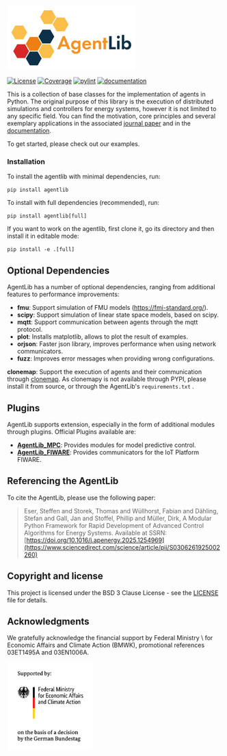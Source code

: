 <img src="./docs/images/logos/agentlib_logo/logo.svg" alt="drawing" height="150"/>


[![License](https://img.shields.io/badge/License-BSD%203--Clause-blue.svg)](https://opensource.org/licenses/BSD-3-Clause)
[![Coverage](https://rwth-ebc.github.io/AgentLib/main/coverage/badge.svg)](https://rwth-ebc.github.io/AgentLib/main/coverage/)
[![pylint](https://rwth-ebc.github.io/AgentLib/main/pylint/pylint.svg)](https://rwth-ebc.github.io/AgentLib/main/pylint/pylint.html)
[![documentation](https://rwth-ebc.github.io/AgentLib/main/docs/doc.svg)](https://rwth-ebc.github.io/AgentLib/main/docs/index.html)


This is a collection of base classes for the implementation of agents in Python.
The original purpose of this library is the execution of distributed simulations and controllers for energy systems, however it is not limited to any specific field.
You can find the motivation, core principles and several exemplary applications in the associated [journal paper](https://doi.org/10.1016/j.apenergy.2025.125496) and in the [documentation](https://rwth-ebc.github.io/AgentLib/main/docs/index.html).

To get started, please check out our examples.

### Installation

To install the agentlib with minimal dependencies, run:

```
pip install agentlib
```

To install with full dependencies (recommended), run:
```
pip install agentlib[full]
```

If you want to work on the agentlib, first clone it, go its directory and then install it in editable mode:

```
pip install -e .[full]
```

## Optional Dependencies
AgentLib has a number of optional dependencies, ranging from additional features to performance improvements:
 
 - **fmu**: Support simulation of FMU models (https://fmi-standard.org/).
 - **scipy**: Support simulation of linear state space models, based on scipy.
 - **mqtt**: Support communication between agents through the mqtt protocol.
 - **plot**: Installs matplotlib, allows to plot the result of examples.
 - **orjson**: Faster json library, improves performance when using network communicators.
 - **fuzz**: Improves error messages when providing wrong configurations.

**clonemap**: Support the execution of agents and their communication through [clonemap](https://github.com/sogno-platform/clonemap). As clonemapy is not available through PYPI, please install it from source, or through the AgentLib's ``requirements.txt`` .

## Plugins
AgentLib supports extension, especially in the form of additional modules through plugins.
Official Plugins available are:
  - **[AgentLib_MPC](https://github.com/RWTH-EBC/AgentLib-MPC)**: Provides modules for model predictive control.
  - **[AgentLib_FIWARE](https://github.com/RWTH-EBC/AgentLib-FIWARE)**: Provides communicators for the IoT Platform FIWARE.

## Referencing the AgentLib

To cite the AgentLib, please use the following paper:

> Eser, Steffen and Storek, Thomas and Wüllhorst, Fabian and Dähling, Stefan and Gall, Jan and Stoffel, Phillip and Müller, Dirk, A Modular Python Framework for Rapid Development of Advanced Control Algorithms for Energy Systems. Available at SSRN: [https://doi.org/10.1016/j.apenergy.2025.1254969](https://www.sciencedirect.com/science/article/pii/S0306261925002260)

## Copyright and license

This project is licensed under the BSD 3 Clause License - see the [LICENSE](LICENSE) file for details.

## Acknowledgments

We gratefully acknowledge the financial support by Federal Ministry \\ for Economic Affairs and Climate Action (BMWK), promotional references 03ET1495A and 03EN1006A.

<img src="./docs/images/logos/BMWK_logo.png" alt="BMWK" width="200"/>

